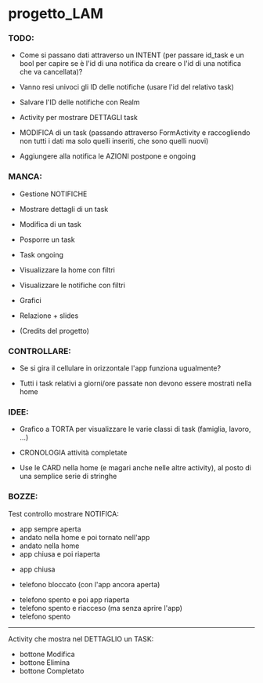 # progetto_LAM



### TODO:

- Come si passano dati attraverso un INTENT (per passare id_task e un bool per capire se è l'id di una notifica da creare o l'id di una notifica che va cancellata)?

- Vanno resi univoci gli ID delle notifiche (usare l'id del relativo task)

- Salvare l'ID delle notifiche con Realm

- Activity per mostrare DETTAGLI task

- MODIFICA di un task (passando attraverso FormActivity e raccogliendo non tutti i dati ma solo quelli inseriti, che sono quelli nuovi)

- Aggiungere alla notifica le AZIONI postpone e ongoing



### MANCA:

- Gestione NOTIFICHE

- Mostrare dettagli di un task

- Modifica di un task

- Posporre un task

- Task ongoing

- Visualizzare la home con filtri

- Visualizzare le notifiche con filtri

- Grafici

- Relazione + slides

- (Credits del progetto)



### CONTROLLARE:

- Se si gira il cellulare in orizzontale l'app funziona ugualmente?

- Tutti i task relativi a giorni/ore passate non devono essere mostrati nella home



### IDEE:

- Grafico a TORTA per visualizzare le varie classi di task (famiglia, lavoro, ...)

- CRONOLOGIA attività completate

- Use le CARD nella home (e magari anche nelle altre activity), al posto di una semplice serie di stringhe



### BOZZE:

Test controllo mostrare NOTIFICA:

  + app sempre aperta
  + andato nella home e poi tornato nell'app
  + andato nella home
  + app chiusa e poi riaperta
  - app chiusa
  + telefono bloccato (con l'app ancora aperta)
  - telefono spento e poi app riaperta
  - telefono spento e riacceso (ma senza aprire l'app)
  - telefono spento

-------------------------------------------

Activity che mostra nel DETTAGLIO un TASK:

  - bottone Modifica
  - bottone Elimina
  - bottone Completato
